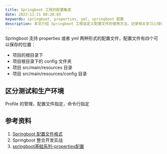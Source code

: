 ```yaml
---
title: Springboot 工程的配置集成
date: 2023-11-21 08:28:03
keywords: springboot, properties, yml, springboot 配置
description: 本文介绍 Springboot 工程自定义配置文件的使用方法，记录相关学习心得体会。
---
```


Springboot 支持 properties 或者 yml 两种形式的配置文件，配置文件有四个可以保存的位置：
* 项目的根目录下
* 项目根目录下的 config 文件夹
* 项目 src/main/resources 目录
* 项目 src/main/resources/config 目录

## 区分测试和生产环境

Profile 的管理，配置文件指定，命令行指定

## 参考资料
1. [Springboot 配置文件格式](https://baijiahao.baidu.com/s?id=1766310050451174842&wfr=spider&for=pc)
2. Springboot 整合开发实战
3. [springboot基础系列-properties配置](https://www.cnblogs.com/V1haoge/p/7183408.html)